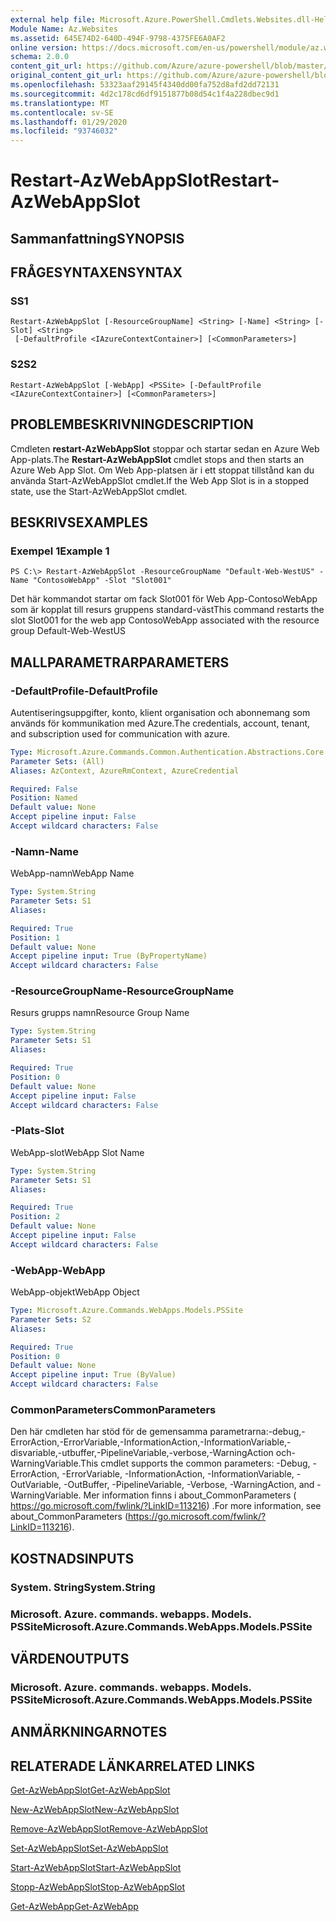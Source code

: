 ```yaml
---
external help file: Microsoft.Azure.PowerShell.Cmdlets.Websites.dll-Help.xml
Module Name: Az.Websites
ms.assetid: 645E74D2-640D-494F-9798-4375FE6A0AF2
online version: https://docs.microsoft.com/en-us/powershell/module/az.websites/restart-azwebappslot
schema: 2.0.0
content_git_url: https://github.com/Azure/azure-powershell/blob/master/src/Websites/Websites/help/Restart-AzWebAppSlot.md
original_content_git_url: https://github.com/Azure/azure-powershell/blob/master/src/Websites/Websites/help/Restart-AzWebAppSlot.md
ms.openlocfilehash: 53323aaf29145f4340dd00fa752d8afd2dd72131
ms.sourcegitcommit: 4d2c178cd6df9151877b08d54c1f4a228dbec9d1
ms.translationtype: MT
ms.contentlocale: sv-SE
ms.lasthandoff: 01/29/2020
ms.locfileid: "93746032"
---
```

# <span data-ttu-id="54c0f-101">Restart-AzWebAppSlot</span><span class="sxs-lookup"><span data-stu-id="54c0f-101">Restart-AzWebAppSlot</span></span>

## <span data-ttu-id="54c0f-102">Sammanfattning</span><span class="sxs-lookup"><span data-stu-id="54c0f-102">SYNOPSIS</span></span>

## <span data-ttu-id="54c0f-103">FRÅGESYNTAXEN</span><span class="sxs-lookup"><span data-stu-id="54c0f-103">SYNTAX</span></span>

### <span data-ttu-id="54c0f-104">S</span><span class="sxs-lookup"><span data-stu-id="54c0f-104">S1</span></span>
```
Restart-AzWebAppSlot [-ResourceGroupName] <String> [-Name] <String> [-Slot] <String>
 [-DefaultProfile <IAzureContextContainer>] [<CommonParameters>]
```

### <span data-ttu-id="54c0f-105">S2</span><span class="sxs-lookup"><span data-stu-id="54c0f-105">S2</span></span>
```
Restart-AzWebAppSlot [-WebApp] <PSSite> [-DefaultProfile <IAzureContextContainer>] [<CommonParameters>]
```

## <span data-ttu-id="54c0f-106">PROBLEMBESKRIVNING</span><span class="sxs-lookup"><span data-stu-id="54c0f-106">DESCRIPTION</span></span>
<span data-ttu-id="54c0f-107">Cmdleten **restart-AzWebAppSlot** stoppar och startar sedan en Azure Web App-plats.</span><span class="sxs-lookup"><span data-stu-id="54c0f-107">The **Restart-AzWebAppSlot** cmdlet stops and then starts an Azure Web App Slot.</span></span>
<span data-ttu-id="54c0f-108">Om Web App-platsen är i ett stoppat tillstånd kan du använda Start-AzWebAppSlot cmdlet.</span><span class="sxs-lookup"><span data-stu-id="54c0f-108">If the Web App Slot is in a stopped state, use the Start-AzWebAppSlot cmdlet.</span></span>

## <span data-ttu-id="54c0f-109">BESKRIVS</span><span class="sxs-lookup"><span data-stu-id="54c0f-109">EXAMPLES</span></span>

### <span data-ttu-id="54c0f-110">Exempel 1</span><span class="sxs-lookup"><span data-stu-id="54c0f-110">Example 1</span></span>
```
PS C:\> Restart-AzWebAppSlot -ResourceGroupName "Default-Web-WestUS" -Name "ContosoWebApp" -Slot "Slot001"
```

<span data-ttu-id="54c0f-111">Det här kommandot startar om fack Slot001 för Web App-ContosoWebApp som är kopplat till resurs gruppens standard-väst</span><span class="sxs-lookup"><span data-stu-id="54c0f-111">This command restarts the slot Slot001 for the web app ContosoWebApp associated with the resource group Default-Web-WestUS</span></span>

## <span data-ttu-id="54c0f-112">MALLPARAMETRAR</span><span class="sxs-lookup"><span data-stu-id="54c0f-112">PARAMETERS</span></span>

### <span data-ttu-id="54c0f-113">-DefaultProfile</span><span class="sxs-lookup"><span data-stu-id="54c0f-113">-DefaultProfile</span></span>
<span data-ttu-id="54c0f-114">Autentiseringsuppgifter, konto, klient organisation och abonnemang som används för kommunikation med Azure.</span><span class="sxs-lookup"><span data-stu-id="54c0f-114">The credentials, account, tenant, and subscription used for communication with azure.</span></span>

```yaml
Type: Microsoft.Azure.Commands.Common.Authentication.Abstractions.Core.IAzureContextContainer
Parameter Sets: (All)
Aliases: AzContext, AzureRmContext, AzureCredential

Required: False
Position: Named
Default value: None
Accept pipeline input: False
Accept wildcard characters: False
```

### <span data-ttu-id="54c0f-115">-Namn</span><span class="sxs-lookup"><span data-stu-id="54c0f-115">-Name</span></span>
<span data-ttu-id="54c0f-116">WebApp-namn</span><span class="sxs-lookup"><span data-stu-id="54c0f-116">WebApp Name</span></span>

```yaml
Type: System.String
Parameter Sets: S1
Aliases:

Required: True
Position: 1
Default value: None
Accept pipeline input: True (ByPropertyName)
Accept wildcard characters: False
```

### <span data-ttu-id="54c0f-117">-ResourceGroupName</span><span class="sxs-lookup"><span data-stu-id="54c0f-117">-ResourceGroupName</span></span>
<span data-ttu-id="54c0f-118">Resurs grupps namn</span><span class="sxs-lookup"><span data-stu-id="54c0f-118">Resource Group Name</span></span>

```yaml
Type: System.String
Parameter Sets: S1
Aliases:

Required: True
Position: 0
Default value: None
Accept pipeline input: False
Accept wildcard characters: False
```

### <span data-ttu-id="54c0f-119">-Plats</span><span class="sxs-lookup"><span data-stu-id="54c0f-119">-Slot</span></span>
<span data-ttu-id="54c0f-120">WebApp-slot</span><span class="sxs-lookup"><span data-stu-id="54c0f-120">WebApp Slot Name</span></span>

```yaml
Type: System.String
Parameter Sets: S1
Aliases:

Required: True
Position: 2
Default value: None
Accept pipeline input: False
Accept wildcard characters: False
```

### <span data-ttu-id="54c0f-121">-WebApp</span><span class="sxs-lookup"><span data-stu-id="54c0f-121">-WebApp</span></span>
<span data-ttu-id="54c0f-122">WebApp-objekt</span><span class="sxs-lookup"><span data-stu-id="54c0f-122">WebApp Object</span></span>

```yaml
Type: Microsoft.Azure.Commands.WebApps.Models.PSSite
Parameter Sets: S2
Aliases:

Required: True
Position: 0
Default value: None
Accept pipeline input: True (ByValue)
Accept wildcard characters: False
```

### <span data-ttu-id="54c0f-123">CommonParameters</span><span class="sxs-lookup"><span data-stu-id="54c0f-123">CommonParameters</span></span>
<span data-ttu-id="54c0f-124">Den här cmdleten har stöd för de gemensamma parametrarna:-debug,-ErrorAction,-ErrorVariable,-InformationAction,-InformationVariable,-disvariable,-utbuffer,-PipelineVariable,-verbose,-WarningAction och-WarningVariable.</span><span class="sxs-lookup"><span data-stu-id="54c0f-124">This cmdlet supports the common parameters: -Debug, -ErrorAction, -ErrorVariable, -InformationAction, -InformationVariable, -OutVariable, -OutBuffer, -PipelineVariable, -Verbose, -WarningAction, and -WarningVariable.</span></span> <span data-ttu-id="54c0f-125">Mer information finns i about_CommonParameters ( https://go.microsoft.com/fwlink/?LinkID=113216) .</span><span class="sxs-lookup"><span data-stu-id="54c0f-125">For more information, see about_CommonParameters (https://go.microsoft.com/fwlink/?LinkID=113216).</span></span>

## <span data-ttu-id="54c0f-126">KOSTNADS</span><span class="sxs-lookup"><span data-stu-id="54c0f-126">INPUTS</span></span>

### <span data-ttu-id="54c0f-127">System. String</span><span class="sxs-lookup"><span data-stu-id="54c0f-127">System.String</span></span>

### <span data-ttu-id="54c0f-128">Microsoft. Azure. commands. webapps. Models. PSSite</span><span class="sxs-lookup"><span data-stu-id="54c0f-128">Microsoft.Azure.Commands.WebApps.Models.PSSite</span></span>

## <span data-ttu-id="54c0f-129">VÄRDEN</span><span class="sxs-lookup"><span data-stu-id="54c0f-129">OUTPUTS</span></span>

### <span data-ttu-id="54c0f-130">Microsoft. Azure. commands. webapps. Models. PSSite</span><span class="sxs-lookup"><span data-stu-id="54c0f-130">Microsoft.Azure.Commands.WebApps.Models.PSSite</span></span>

## <span data-ttu-id="54c0f-131">ANMÄRKNINGAR</span><span class="sxs-lookup"><span data-stu-id="54c0f-131">NOTES</span></span>

## <span data-ttu-id="54c0f-132">RELATERADE LÄNKAR</span><span class="sxs-lookup"><span data-stu-id="54c0f-132">RELATED LINKS</span></span>

[<span data-ttu-id="54c0f-133">Get-AzWebAppSlot</span><span class="sxs-lookup"><span data-stu-id="54c0f-133">Get-AzWebAppSlot</span></span>](./Get-AzWebAppSlot.md)

[<span data-ttu-id="54c0f-134">New-AzWebAppSlot</span><span class="sxs-lookup"><span data-stu-id="54c0f-134">New-AzWebAppSlot</span></span>](./New-AzWebAppSlot.md)

[<span data-ttu-id="54c0f-135">Remove-AzWebAppSlot</span><span class="sxs-lookup"><span data-stu-id="54c0f-135">Remove-AzWebAppSlot</span></span>](./Remove-AzWebAppSlot.md)

[<span data-ttu-id="54c0f-136">Set-AzWebAppSlot</span><span class="sxs-lookup"><span data-stu-id="54c0f-136">Set-AzWebAppSlot</span></span>](./Set-AzWebAppSlot.md)

[<span data-ttu-id="54c0f-137">Start-AzWebAppSlot</span><span class="sxs-lookup"><span data-stu-id="54c0f-137">Start-AzWebAppSlot</span></span>](./Start-AzWebAppSlot.md)

[<span data-ttu-id="54c0f-138">Stopp-AzWebAppSlot</span><span class="sxs-lookup"><span data-stu-id="54c0f-138">Stop-AzWebAppSlot</span></span>](./Stop-AzWebAppSlot.md)

[<span data-ttu-id="54c0f-139">Get-AzWebApp</span><span class="sxs-lookup"><span data-stu-id="54c0f-139">Get-AzWebApp</span></span>](./Get-AzWebApp.md)
